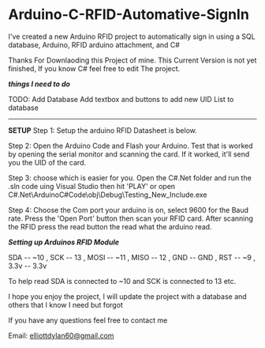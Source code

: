 # Arduino-C-RFID-Automative-SignIn
I've created a new Arduino RFID project to automatically sign in using a SQL database, Arduino, RFID arduino attachment, and C#


Thanks For Downlaoding this Project of mine. 
This Current Version is not yet finished, If you know C# feel free to edit 
The project.

*******************************things I need to do*******************************

TODO:
Add Database
Add textbox and buttons to add new UID List to database

*********************************************************************************

**************************************SETUP**************************************
Step 1:
Setup the arduino RFID Datasheet is below.

Step 2:
Open the Arduino Code and Flash your Arduino.
Test that is worked by opening the serial monitor and scanning the card.
If it worked, it'll send you the UID of the card.

Step 3:
choose which is easier for you.
Open the C#.Net folder and run the .sln code uing Visual Studio then hit 'PLAY'
or open C#.Net\ArduinoC#Code\obj\Debug\Testing_New_Include.exe

Step 4:
Choose the Com port your arduino is on, select 9600 for the Baud rate.
Press the 'Open Port' button then scan your RFID card.
After scanning the RFID press the read button the read what the arduino read.


*************************Setting up Arduinos RFID Module*************************

SDA -- ~10 , SCK -- 13 , MOSI -- ~11 , MISO -- 12 , GND -- GND , RST -- ~9 , 3.3v -- 3.3v


To help read SDA is connected to ~10 and SCK is connected to 13 etc.

I hope you enjoy the project, I will update the project with a database and others that I know I need but forgot

If you have any questions feel free to contact me

Email: elliottdylan60@gmail.com






